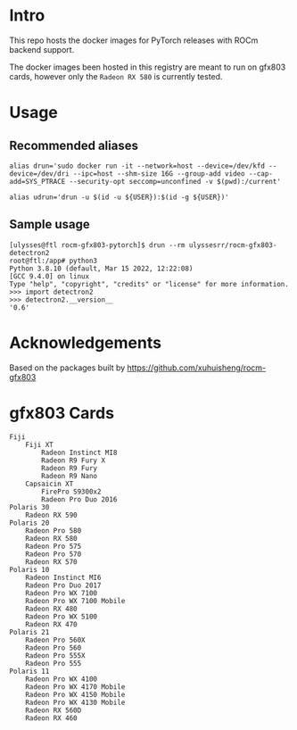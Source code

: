 # Intro

This repo hosts the docker images for PyTorch releases with ROCm backend support. 

The docker images been hosted in this registry are meant to run on gfx803 cards, however only the `Radeon RX 580` is currently tested.

# Usage

## Recommended aliases
```shell
alias drun='sudo docker run -it --network=host --device=/dev/kfd --device=/dev/dri --ipc=host --shm-size 16G --group-add video --cap-add=SYS_PTRACE --security-opt seccomp=unconfined -v $(pwd):/current'

alias udrun='drun -u $(id -u ${USER}):$(id -g ${USER})'
```
## Sample usage
```shell
[ulysses@ftl rocm-gfx803-pytorch]$ drun --rm ulyssesrr/rocm-gfx803-detectron2
root@ftl:/app# python3
Python 3.8.10 (default, Mar 15 2022, 12:22:08) 
[GCC 9.4.0] on linux
Type "help", "copyright", "credits" or "license" for more information.
>>> import detectron2
>>> detectron2.__version__
'0.6'
```
# Acknowledgements
Based on the packages built by https://github.com/xuhuisheng/rocm-gfx803

# gfx803 Cards
    Fiji
        Fiji XT
            Radeon Instinct MI8
            Radeon R9 Fury X
            Radeon R9 Fury
            Radeon R9 Nano
        Capsaicin XT
            FirePro S9300x2
            Radeon Pro Duo 2016
    Polaris 30
        Radeon RX 590
    Polaris 20
        Radeon Pro 580
        Radeon RX 580
        Radeon Pro 575
        Radeon Pro 570
        Radeon RX 570
    Polaris 10
        Radeon Instinct MI6
        Radeon Pro Duo 2017
        Radeon Pro WX 7100
        Radeon Pro WX 7100 Mobile
        Radeon RX 480
        Radeon Pro WX 5100
        Radeon RX 470
    Polaris 21
        Radeon Pro 560X
        Radeon Pro 560
        Radeon Pro 555X
        Radeon Pro 555
    Polaris 11
        Radeon Pro WX 4100
        Radeon Pro WX 4170 Mobile
        Radeon Pro WX 4150 Mobile
        Radeon Pro WX 4130 Mobile
        Radeon RX 560D
        Radeon RX 460
